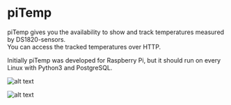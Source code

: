 # piTemp
piTemp gives you the availability to show and track temperatures measured by DS1820-sensors.  
You can access the tracked temperatures over HTTP.

Initially piTemp was developed for Raspberry Pi, but it should run on every Linux with Python3 and PostgreSQL.

![alt text](https://screenshots.firefoxusercontent.com/images/e2d5f2fe-8d64-4c08-988f-7fceab16adb8.png "Overview")

![alt text](https://screenshots.firefoxusercontent.com/images/f1977798-9466-4337-9858-50cc00f4b770.png "Detail")